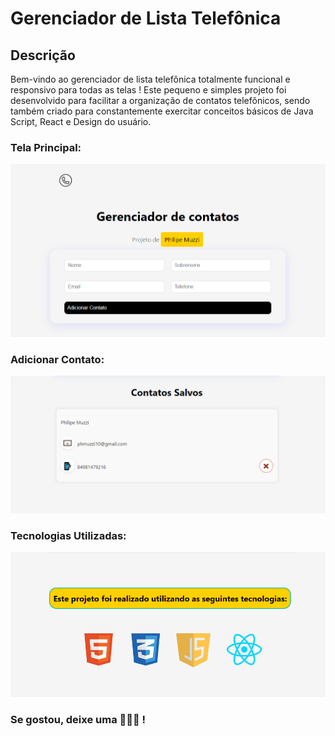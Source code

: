 # Gerenciador de Lista Telefônica

## Descrição

Bem-vindo ao gerenciador de lista telefônica totalmente funcional e responsivo para todas as telas ! Este pequeno e simples projeto foi desenvolvido para facilitar a organização de contatos telefônicos, sendo também criado para constantemente exercitar conceitos básicos de Java Script, React e Design do usuário.


### Tela Principal:
![Print 1](print1.PNG)

### Adicionar Contato:
![Print 2](print2.PNG)

### Tecnologias Utilizadas:
![Print 3](print3.PNG)


### Se gostou, deixe uma 🌟🌟🌟 !
